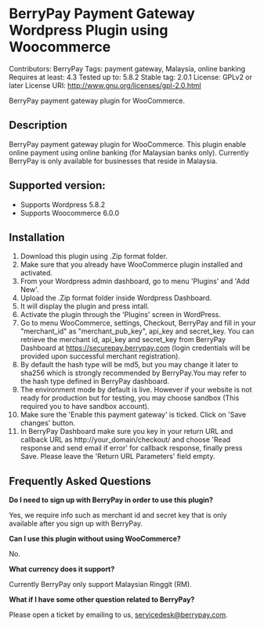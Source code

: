 # BerryPay Payment Gateway Wordpress Plugin using Woocommerce

Contributors: BerryPay
Tags: payment gateway, Malaysia, online banking
Requires at least: 4.3
Tested up to: 5.8.2
Stable tag: 2.0.1
License: GPLv2 or later
License URI: http://www.gnu.org/licenses/gpl-2.0.html
	
BerryPay payment gateway plugin for WooCommerce.

## Description
	
BerryPay payment gateway plugin for WooCommerce. This plugin enable online payment using online banking (for Malaysian banks only). Currently BerryPay is only available for businesses that reside in Malaysia.
	
## Supported version:
* Supports Wordpress 5.8.2
* Supports Woocommerce 6.0.0

## Installation

1. Download this plugin using .Zip format folder.
2. Make sure that you already have WooCommerce plugin installed and activated.
3. From your Wordpress admin dashboard, go to menu 'Plugins' and 'Add New'.
4. Upload the .Zip format folder inside Wordpress Dashboard.
5. It will display the plugin and press intall.
6. Activate the plugin through the 'Plugins' screen in WordPress.
7. Go to menu WooCommerce, settings, Checkout, BerryPay and fill in your "merchant_id" as "merchant_pub_key", api_key and secret_key. You can retrieve the merchant id, api_key and secret_key from BerryPay Dashboard at https://securepay.berrypay.com (login credentials will be provided upon successful merchant registration).
8. By default the hash type will be md5, but you may change it later to sha256 which is strongly recommended by BerryPay.You may refer to the hash type defined in BerryPay dashboard.
9. The environment mode by default is live. However if your website is not ready for production but for testing, you may choose sandbox (This required you to have sandbox account). 
10. Make sure the 'Enable this payment gateway' is ticked. Click on 'Save changes' button.
11. In BerryPay Dashboard make sure you key in your return URL and callback URL as http://your_domain/checkout/ and choose 'Read response and send email if error' for callback response, finally press Save. Please leave the 'Return URL Parameters' field empty.

## Frequently Asked Questions
	
**Do I need to sign up with BerryPay in order to use this plugin?**
	
Yes, we require info such as merchant id and secret key that is only available after you sign up with BerryPay.
	
**Can I use this plugin without using WooCommerce?**
	
No.
	
**What currency does it support?**
	
Currently BerryPay only support Malaysian Ringgit (RM).
	
**What if I have some other question related to BerryPay?**
	
Please open a ticket by emailing to us, servicedesk@berrypay.com.
